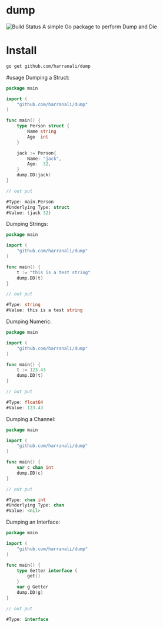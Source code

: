 # dump
![Build Status](https://github.com/harranali/dump/actions/workflows/build-main.yml/badge.svg)
A simple Go package to perform Dump and Die

# Install
```bash
go get github.com/harranali/dump
```

#usage 
Dumping a Struct:
```go
package main

import (
	"github.com/harranali/dump"
)

func main() {
	type Person struct {
		Name string
		Age  int
	}

	jack := Person{
		Name: "jack",
		Age:  32,
	}
	dump.DD(jack)
}

// out put

#Type: main.Person
#Underlying Type: struct
#Value: {jack 32}
```


Dumping Strings:
```go
package main

import (
	"github.com/harranali/dump"
)

func main() {
	t := "this is a test string"
	dump.DD(t)
}

// out put

#Type: string
#Value: this is a test string
```

Dumping Numeric:
```go
package main

import (
	"github.com/harranali/dump"
)

func main() {
	t := 123.43
	dump.DD(t)
}

// out put

#Type: float64
#Value: 123.43
```

Dumping a Channel:
```go
package main

import (
	"github.com/harranali/dump"
)

func main() {
	var c chan int
	dump.DD(c)
}

// out put

#Type: chan int
#Underlying Type: chan
#Value: <nil>
```

Dumping an Interface:
```go
package main

import (
	"github.com/harranali/dump"
)

func main() {
	type Getter interface {
		get()
	}
	var g Getter
	dump.DD(g)
}

// out put

#Type: interface
```
